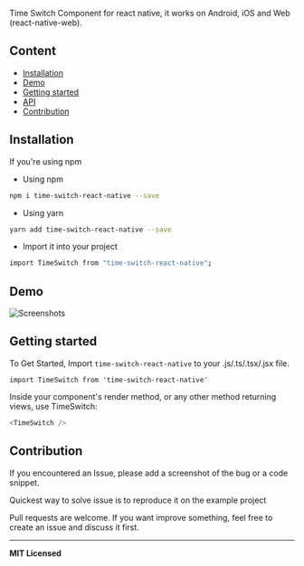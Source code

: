 Time Switch Component for react native, it works on Android, iOS and Web (react-native-web).

## Content

- [Installation](#installation)
- [Demo](#demo)
- [Getting started](#getting-started)
- [API](#api)
- [Contribution](#contribution)

## Installation

If you're using npm

- Using npm

```bash
npm i time-switch-react-native --save
```

- Using yarn

```bash
yarn add time-switch-react-native --save
```

- Import it into your project

```bash
import TimeSwitch from "time-switch-react-native";
```

## Demo

![Screenshots](https://user-images.githubusercontent.com/6145715/62531210-4961a880-b842-11e9-918e-296cc0fd1666.gif)

## Getting started

To Get Started, Import `time-switch-react-native` to your .js/.ts/.tsx/.jsx file.

`import TimeSwitch from 'time-switch-react-native'`

Inside your component's render method, or any other method returning views, use TimeSwitch:

```javascript
<TimeSwitch />
```

## Contribution

If you encountered an Issue, please add a screenshot of the bug or a code snippet.

Quickest way to solve issue is to reproduce it on the example project

Pull requests are welcome. If you want improve something, feel free to create an issue and discuss it first.

---

**MIT Licensed**
